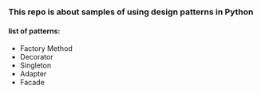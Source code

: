 ### This repo is about samples of using design patterns in Python

#### list of patterns:
- Factory Method
- Decorator
- Singleton
- Adapter
- Facade
